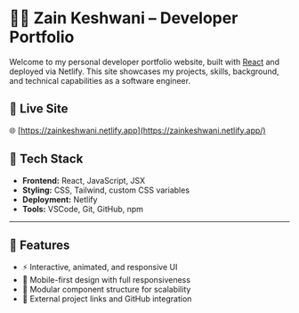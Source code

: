 # 🧑‍💻 Zain Keshwani – Developer Portfolio

Welcome to my personal developer portfolio website, built with [React](https://reactjs.org/) and deployed via Netlify. This site showcases my projects, skills, background, and technical capabilities as a software engineer.

## 🔗 Live Site

🌐 [https://zainkeshwani.netlify.app](https://zainkeshwani.netlify.app/)


## 📁 Tech Stack

- **Frontend:** React, JavaScript, JSX
- **Styling:** CSS, Tailwind, custom CSS variables
- **Deployment:** Netlify
- **Tools:** VSCode, Git, GitHub, npm

---

## 🚀 Features

- ⚡ Interactive, animated, and responsive UI
- 📱 Mobile-first design with full responsiveness
- 🧰 Modular component structure for scalability
- 🔗 External project links and GitHub integration
